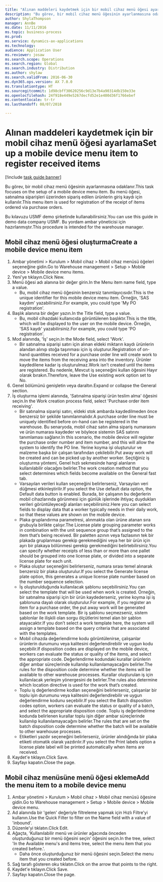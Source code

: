 ```yaml
--- 
title: "Alınan maddeleri kaydetmek için bir mobil cihaz menü öğesi ayarlama"
description: "Bu görev, bir mobil cihaz menü öğesinin ayarlanmasına odaklanır."
author: ShylaThompson
manager: AnnBe
ms.date: 11/11/2016
ms.topic: business-process
ms.prod: 
ms.service: dynamics-ax-applications
ms.technology: 
audience: Application User
ms.reviewer: josaw
ms.search.scope: Operations
ms.search.region: Global
ms.search.industry: Distribution
ms.author: shylaw
ms.search.validFrom: 2016-06-30
ms.dyn365.ops.version: AX 7.0.0
ms.translationtype: HT
ms.sourcegitcommit: 1d98cbff30620256c9d13e7b4a90314db150e33e
ms.openlocfilehash: 24f918e449e5267decfd52e1e400d36f1766ebef
ms.contentlocale: tr-tr
ms.lasthandoff: 08/07/2018

---
```

# <a name="set-up-a-mobile-device-menu-item-to-register-received-items"></a><span data-ttu-id="d2d29-103">Alınan maddeleri kaydetmek için bir mobil cihaz menü öğesi ayarlama</span><span class="sxs-lookup"><span data-stu-id="d2d29-103">Set up a mobile device menu item to register received items</span></span>

[!include [task guide banner](../../includes/task-guide-banner.md)]

<span data-ttu-id="d2d29-104">Bu görev, bir mobil cihaz menü öğesinin ayarlanmasına odaklanır.</span><span class="sxs-lookup"><span data-stu-id="d2d29-104">This task focuses on the setup of a mobile device menu item.</span></span> <span data-ttu-id="d2d29-105">Bu menü öğesi, satınalma siparişleri üzerinden sipariş edilen ürünlerin giriş kaydı için kullanılır.</span><span class="sxs-lookup"><span data-stu-id="d2d29-105">This menu item is used for registration of the receipt of items ordered via purchase orders.</span></span> 

<span data-ttu-id="d2d29-106">Bu kılavuzu USMF demo şirketinde kullanabilirsiniz.</span><span class="sxs-lookup"><span data-stu-id="d2d29-106">You can use this guide in demo data company USMF.</span></span> <span data-ttu-id="d2d29-107">Bu yordam ambar yöneticisi için hazırlanmıştır.</span><span class="sxs-lookup"><span data-stu-id="d2d29-107">This procedure is intended for the warehouse manager.</span></span>


## <a name="create-a-mobile-device-menu-item"></a><span data-ttu-id="d2d29-108">Mobil cihaz menü öğesi oluşturma</span><span class="sxs-lookup"><span data-stu-id="d2d29-108">Create a mobile device menu item</span></span>
1. <span data-ttu-id="d2d29-109">Ambar yönetimi > Kurulum > Mobil cihaz > Mobil cihaz menüsü öğeleri seçeneğine gidin.</span><span class="sxs-lookup"><span data-stu-id="d2d29-109">Go to Warehouse management > Setup > Mobile device > Mobile device menu items.</span></span>
2. <span data-ttu-id="d2d29-110">Yeni'ye tıklayın.</span><span class="sxs-lookup"><span data-stu-id="d2d29-110">Click New.</span></span>
3. <span data-ttu-id="d2d29-111">Menü öğesi adı alanına bir değer girin.</span><span class="sxs-lookup"><span data-stu-id="d2d29-111">In the Menu item name field, type a value.</span></span>
    * <span data-ttu-id="d2d29-112">Bu, mobil cihaz menü öğesinin benzersiz tanımlayıcısıdır.</span><span class="sxs-lookup"><span data-stu-id="d2d29-112">This is the unique identifier for this mobile device menu item.</span></span> <span data-ttu-id="d2d29-113">Örneğin, 'SAS kaydım' yazabilirsiniz.</span><span class="sxs-lookup"><span data-stu-id="d2d29-113">For example, you could type 'My PO registration'.</span></span>  
4. <span data-ttu-id="d2d29-114">Başlık alanına bir değer yazın.</span><span class="sxs-lookup"><span data-stu-id="d2d29-114">In the Title field, type a value.</span></span>
    * <span data-ttu-id="d2d29-115">Bu, mobil cihazdaki kullanıcıda görüntülenen başlıktır.</span><span class="sxs-lookup"><span data-stu-id="d2d29-115">This is the title, which will be displayed to the user on the mobile device.</span></span> <span data-ttu-id="d2d29-116">Örneğin, 'SAS kaydı' yazabilirsiniz.</span><span class="sxs-lookup"><span data-stu-id="d2d29-116">For example, you could type 'PO registration'.</span></span>  
5. <span data-ttu-id="d2d29-117">Mod alanında, 'İş' seçin.</span><span class="sxs-lookup"><span data-stu-id="d2d29-117">In the Mode field, select 'Work'.</span></span>
    * <span data-ttu-id="d2d29-118">Bir satınalma siparişi satırı için alınan eldeki miktarın kaydı ürünlerin alandan alınıp stoğa taşınması için iş oluşturur.</span><span class="sxs-lookup"><span data-stu-id="d2d29-118">Registration of on-hand quantities received for a purchase order line will create work to move the items from the receiving area into the inventory.</span></span> <span data-ttu-id="d2d29-119">Ürünler kaydedilene kadar iş oluşturulmaz.</span><span class="sxs-lookup"><span data-stu-id="d2d29-119">Work isn’t created until the items are registered.</span></span>  <span data-ttu-id="d2d29-120">Bu nedenle, Mevcut iş seçeneğini kullan öğesini Hayır olarak bırakın.</span><span class="sxs-lookup"><span data-stu-id="d2d29-120">Therefore, leave the Use existing work option set to No.</span></span>  
6. <span data-ttu-id="d2d29-121">Genel bölümünü genişletin veya daraltın.</span><span class="sxs-lookup"><span data-stu-id="d2d29-121">Expand or collapse the General section.</span></span>
7. <span data-ttu-id="d2d29-122">İş oluşturma işlemi alanında, 'Satınalma siparişi ürün teslim alma' öğesini seçin.</span><span class="sxs-lookup"><span data-stu-id="d2d29-122">In the Work creation process field, select 'Purchase order item receiving'.</span></span>
    * <span data-ttu-id="d2d29-123">Bir satınalma siparişi satırı, eldeki stok ambarda kaydedilmeden önce benzersiz bir şekilde tanımlanmalıdır.</span><span class="sxs-lookup"><span data-stu-id="d2d29-123">A purchase order line must be uniquely identified before on-hand can be registered in the warehouse.</span></span> <span data-ttu-id="d2d29-124">Bu senaryoda, mobil cihaz satın alma sipariş numarasını ve ürün numarası kaydeder ve böylece sistemin SAS satırını tanımlaması sağlanır.</span><span class="sxs-lookup"><span data-stu-id="d2d29-124">In this scenario, the mobile device will register the purchase order number and item number, and this will allow the system to identify the PO line.</span></span> <span data-ttu-id="d2d29-125">Yerine koyma işi oluşturulur ve malzeme başka bir çalışan tarafından çekilebilir.</span><span class="sxs-lookup"><span data-stu-id="d2d29-125">Put away work will be created and can be picked up by another worker.</span></span>    <span data-ttu-id="d2d29-126">Seçtiğiniz iş oluşturma yöntemi, Genel hızlı sekmesinde hangi alanların kullanılabilir olacağını belirler.</span><span class="sxs-lookup"><span data-stu-id="d2d29-126">The work creation method that you select determines which fields become available on the General fast tab.</span></span>  
    * <span data-ttu-id="d2d29-127">Varsayılan verileri kullan seçeneğini belirlerseniz, Varsayılan veri düğmesi etkinleştirilir.</span><span class="sxs-lookup"><span data-stu-id="d2d29-127">If you select the Use default data option, the Default data button is enabled.</span></span> <span data-ttu-id="d2d29-128">Burada, bir çalışanın bu değerlerin mobil cihazlarında görünmesi için günlük işlerinde ihtiyaç duydukları verileri görüntüleyeceği alanları seçebilirsiniz.</span><span class="sxs-lookup"><span data-stu-id="d2d29-128">Here you can select fields to display data that a worker typically needs in their daily work, so that these values are shown on the mobile device.</span></span>  
    * <span data-ttu-id="d2d29-129">Plaka gruplandırma parametresi, alınmakta olan ürüne atanan sıra grubuyla birlikte çalışır.</span><span class="sxs-lookup"><span data-stu-id="d2d29-129">The License plate grouping parameter  works in combination with the unit sequence group that’s assigned to the item that’s being received.</span></span> <span data-ttu-id="d2d29-130">Bir paletten azının veya fazlasının tek bir plakada gruplanması gerekip gerekmediğini veya her bir ürün için ayrı bir plakaya bölünmesi gerekip gerekmediğini belirtebilirsiniz.</span><span class="sxs-lookup"><span data-stu-id="d2d29-130">You can specify whether receipts of less than or more than one pallet should be grouped into one license plate, or divided into a separate license plate for each unit.</span></span>  
    * <span data-ttu-id="d2d29-131">Plaka oluştur seçeneğini belirlerseniz, numara sırası temel alınarak benzersiz bir plaka oluşturulur.</span><span class="sxs-lookup"><span data-stu-id="d2d29-131">If you select the Generate license plate  option, this generates a unique license plate number based on the number sequence selection.</span></span>   
    * <span data-ttu-id="d2d29-132">İş oluşturulduğunda kullanılacak şablonu seçebilirsiniz.</span><span class="sxs-lookup"><span data-stu-id="d2d29-132">You can select the template that will be used when work is created.</span></span> <span data-ttu-id="d2d29-133">Örneğin, bir satınalma siparişi için bir ürün kaydederseniz, yerine koyma işi iş şablonuna dayalı olarak oluşturulur.</span><span class="sxs-lookup"><span data-stu-id="d2d29-133">For example, if you register an item for a purchase order, the put away work will be generated based on the work template.</span></span> <span data-ttu-id="d2d29-134">Bir iş şablonu seçmezseniz, sistem şablonlar ile ilişkili olan sorgu ölçütlerini temel alan bir şablon atayacaktır.</span><span class="sxs-lookup"><span data-stu-id="d2d29-134">If you don’t select a work template here, the system will assign a template based on the query criteria that are associated with the templates.</span></span>  
    * <span data-ttu-id="d2d29-135">Mobil cihazda değerlendirme kodu görüntülenirse, çalışanlar ürünlerin durumunu veya kalitesini değerlendirebilir ve uygun kodu seçebilir.</span><span class="sxs-lookup"><span data-stu-id="d2d29-135">If disposition codes are displayed on the mobile device, workers can evaluate the status or quality of the items, and select the appropriate code.</span></span> <span data-ttu-id="d2d29-136">Değerlendirme kodundaki kurallar ürünlerin diğer ambar süreçlerinde kullanılıp kullanılamayacağını belirler.</span><span class="sxs-lookup"><span data-stu-id="d2d29-136">The rules for  the disposition code determine whether the items will be available to other warehouse processes.</span></span> <span data-ttu-id="d2d29-137">Kurallar oluşturulan iş için kullanılacak yerleşim yönergesini de belirler.</span><span class="sxs-lookup"><span data-stu-id="d2d29-137">The rules also determine which location directive is used for the work that’s created.</span></span>   
    * <span data-ttu-id="d2d29-138">Toplu iş değerlendirme kodları seçeneğini belirlerseniz, çalışanlar bir toplu işin durumunu veya kalitesini değerlendirebilir ve uygun değerlendirme kodunu seçebilir.</span><span class="sxs-lookup"><span data-stu-id="d2d29-138">If you select the Batch disposition codes option, workers can evaluate the status or quality of a batch, and select the appropriate disposition code.</span></span>  <span data-ttu-id="d2d29-139">Toplu iş değerlendirme kodunda belirlenen kurallar toplu işin diğer ambar süreçlerinde kullanılıp kullanılamayacağını belirler.</span><span class="sxs-lookup"><span data-stu-id="d2d29-139">The rules that are set on the batch disposition code determine whether the batch will be available to other warehouse processes.</span></span>  
    * <span data-ttu-id="d2d29-140">Etiketleri yazdır seçeneğini belirlerseniz, ürünler alındığında bir plaka etiketi otomatik olarak yazdırılır.</span><span class="sxs-lookup"><span data-stu-id="d2d29-140">If you select the Print labels option a license plate label will be printed automatically when items are received.</span></span>  
8. <span data-ttu-id="d2d29-141">Kaydet'e tıklayın.</span><span class="sxs-lookup"><span data-stu-id="d2d29-141">Click Save.</span></span>
9. <span data-ttu-id="d2d29-142">Sayfayı kapatın.</span><span class="sxs-lookup"><span data-stu-id="d2d29-142">Close the page.</span></span>

## <a name="add-the-menu-item-to-a-mobile-device-menu"></a><span data-ttu-id="d2d29-143">Mobil cihaz menüsüne menü öğesi ekleme</span><span class="sxs-lookup"><span data-stu-id="d2d29-143">Add the menu item to a mobile device menu</span></span>
1. <span data-ttu-id="d2d29-144">Ambar yönetimi > Kurulum > Mobil cihaz > Mobil cihaz menüsü öğesine gidin.</span><span class="sxs-lookup"><span data-stu-id="d2d29-144">Go to Warehouse management > Setup > Mobile device > Mobile device menu.</span></span>
2. <span data-ttu-id="d2d29-145">Ad alanında bir 'gelen' değeriyle filtreleme yapmak için Hızlı Filtre'yi kullanın.</span><span class="sxs-lookup"><span data-stu-id="d2d29-145">Use the Quick Filter to filter on the Name field with a value of 'inbound'.</span></span>
3. <span data-ttu-id="d2d29-146">Düzenle'yi tıklatın.</span><span class="sxs-lookup"><span data-stu-id="d2d29-146">Click Edit.</span></span>
4. <span data-ttu-id="d2d29-147">Ağaçta, 'Kullanılabilir menü ve ürünler ağacında önceden oluşturduğunuz bir menü öğesini seçin' öğesini seçin.</span><span class="sxs-lookup"><span data-stu-id="d2d29-147">In the tree, select 'In the Available menu's and items tree, select the menu item that you created before.'.</span></span>
    * <span data-ttu-id="d2d29-148">Daha önce oluşturduğunuz bir menü öğesini seçin.</span><span class="sxs-lookup"><span data-stu-id="d2d29-148">Select the menu item that you created before.</span></span>  
5. <span data-ttu-id="d2d29-149">Sağ tarafı gösteren oku tıklatın.</span><span class="sxs-lookup"><span data-stu-id="d2d29-149">Click on the arrow that points to the right.</span></span>
6. <span data-ttu-id="d2d29-150">Kaydet'e tıklayın.</span><span class="sxs-lookup"><span data-stu-id="d2d29-150">Click Save.</span></span>
7. <span data-ttu-id="d2d29-151">Sayfayı kapatın.</span><span class="sxs-lookup"><span data-stu-id="d2d29-151">Close the page.</span></span>


